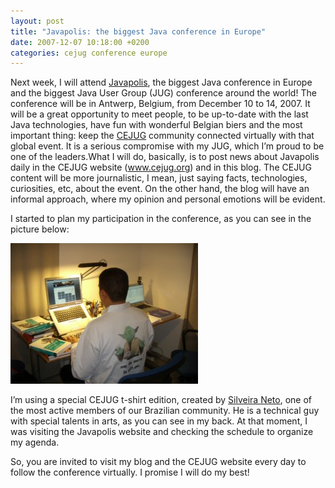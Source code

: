 ```yaml
---
layout: post
title: "Javapolis: the biggest Java conference in Europe"
date: 2007-12-07 10:18:00 +0200
categories: cejug conference europe
---
```


Next week, I will attend <a href="http://www.javapolis.com/" target="_blank">Javapolis</a>, the biggest Java conference in Europe and the biggest Java User Group (JUG) conference around the world! The conference will be in Antwerp, Belgium, from December 10 to 14, 2007. It will be a great opportunity to meet people, to be up-to-date with the last Java technologies, have fun with wonderful Belgian biers and the most important thing: keep the <a href="http://www.cejug.org/" target="_blank">CEJUG</a> community connected virtually with that global event. It is a serious compromise with my JUG, which I’m proud to be one of the leaders.What I will do, basically, is to post news about Javapolis daily in the CEJUG website (<a href="http://www.cejug.org/" target="_blank">www.cejug.org</a>) and in this blog. The CEJUG content will be more journalistic, I mean, just saying facts, technologies, curiosities, etc, about the event. On the other hand, the blog will have an informal approach, where my opinion and personal emotions will be evident.

I started to plan my participation in the conference, as you can see in the picture below:

<a href="http://69.89.31.239/~hildeber/wp-content/uploads/2007/12/cejug-t-short.jpg">![cejug-t-short-300x225.jpg](/images/posts/cejug-t-short-300x225.jpg)</a>

I’m using a special CEJUG t-shirt edition, created by <a href="http://silveiraneto.net/">Silveira Neto</a>, one of the most active members of our Brazilian community. He is a technical guy with special talents in arts, as you can see in my back. At that moment, I was visiting the Javapolis website and checking the schedule to organize my agenda.

So, you are invited to visit my blog and the CEJUG website every day to follow the conference virtually. I promise I will do my best!
